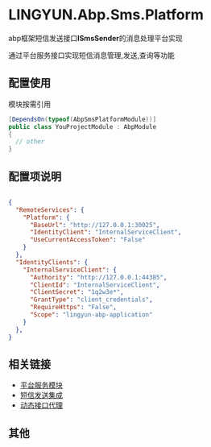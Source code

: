 # LINGYUN.Abp.Sms.Platform

abp框架短信发送接口**ISmsSender**的消息处理平台实现  

通过平台服务接口实现短信消息管理,发送,查询等功能  

## 配置使用

模块按需引用

```csharp
[DependsOn(typeof(AbpSmsPlatformModule))]
public class YouProjectModule : AbpModule
{
  // other
}
```
## 配置项说明

```json

{
  "RemoteServices": {
    "Platform": {
      "BaseUrl": "http://127.0.0.1:30025",
      "IdentityClient": "InternalServiceClient",
      "UseCurrentAccessToken": "False"
    }
  },
  "IdentityClients": {
    "InternalServiceClient": {
      "Authority": "http://127.0.0.1:44385",
      "ClientId": "InternalServiceClient",
      "ClientSecret": "1q2w3e*",
      "GrantType": "client_credentials",
      "RequireHttps": "False",
      "Scope": "lingyun-abp-application"
    }
  },
}

```

## 相关链接

* [平台服务模块](../README.md)
* [短信发送集成](https://abp.io/docs/latest/framework/infrastructure/sms-sending)
* [动态接口代理](https://abp.io/docs/latest/framework/api-development/dynamic-csharp-clients)

## 其他

